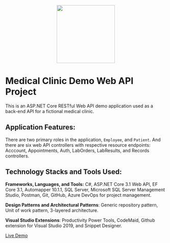 <p align="center"> 
  <img width=182 src="https://user-images.githubusercontent.com/19508650/136642653-f364610f-daba-4ec4-8838-8c7d97494729.png">
</p>

# Medical Clinic Demo Web API Project

This is an ASP.NET Core RESTful Web API demo application used as a back-end API for a fictional medical clinic.

## Application Features:

There are two primary roles in the application, `Employee`, and `Patient`. And there are six web API controllers with respective resource endpoints: Acccount, Appointments, Auth, LabOrders, LabResults, and Records controllers.

## Technology Stacks and Tools Used:

**Frameworks, Languages, and Tools:** C#, ASP.NET Core 3.1 Web API, EF Core 3.1, Automapper 10.1.1, SQL Server, Microsoft SQL Server Management Studio, Postman, Git, GitHub, Azure DevOps for project management.

**Design Patterns and Architectural Patterns**: Generic repository pattern, Unit of work pattern, 3-layered architecture.

**Visual Studio Extensions**: Productivity Power Tools, CodeMaid, Github extension for Visual Studio 2019, and Snippet Designer. 

[Live Demo](https://medicalclinicwebapi.azurewebsites.net/swagger/index.html)
